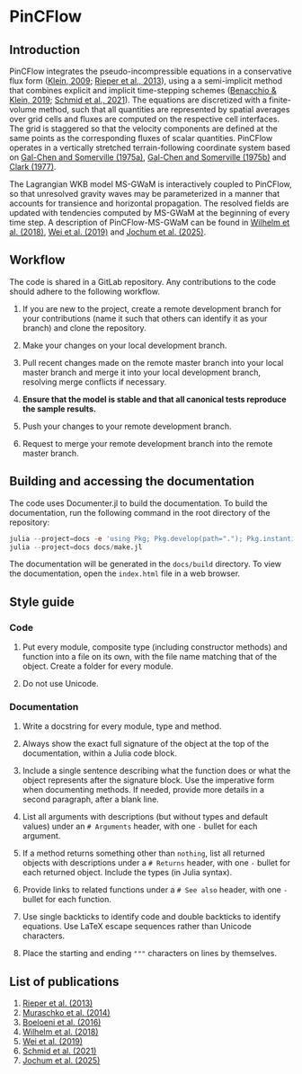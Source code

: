 # PinCFlow

## Introduction

PinCFlow integrates the pseudo-incompressible equations in a conservative flux form ([Klein, 2009](https://doi.org/10.1007/s00162-009-0104-y); [Rieper et al., 2013](https://doi.org/10.1175/mwr-d-12-00026.1)), using a a semi-implicit method that combines explicit and implicit time-stepping schemes ([Benacchio & Klein, 2019](https://doi.org/10.1175/MWR-D-19-0073.1); [Schmid et al., 2021](https://doi.org/10.1175/MWR-D-21-0126.1)). The equations are discretized with a finite-volume method, such that all quantities are represented by spatial averages over grid cells and fluxes are computed on the respective cell interfaces. The grid is staggered so that the velocity components are defined at the same points as the corresponding fluxes of scalar quantities. PinCFlow operates in a vertically stretched terrain-following coordinate system based on [Gal-Chen and Somerville (1975a)](https://doi.org/10.1016/0021-9991(75)90037-6), [Gal-Chen and Somerville (1975b)](https://doi.org/10.1016/0021-9991(75)90054-6) and [Clark (1977)](https://doi.org/10.1016/0021-9991(77)90057-2).

The Lagrangian WKB model MS-GWaM is interactively coupled to PinCFlow, so that unresolved gravity waves may be parameterized in a manner that accounts for transience and horizontal propagation. The resolved fields are updated with tendencies computed by MS-GWaM at the beginning of every time step. A description of PinCFlow-MS-GWaM can be found in [Wilhelm et al. (2018)](https://doi.org/10.1175/JAS-D-17-0289.1), [Wei et al. (2019)](https://doi.org/10.1175/JAS-D-18-0337.1) and [Jochum et al. (2025)](https://doi.org/10.1175/JAS-D-24-0158.1).

## Workflow

The code is shared in a GitLab repository. Any contributions to the code should adhere to the following workflow.

1. If you are new to the project, create a remote development branch for your contributions (name it such that others can identify it as your branch) and clone the repository.

1. Make your changes on your local development branch.

1. Pull recent changes made on the remote master branch into your local master branch and merge it into your local development branch, resolving merge conflicts if necessary.

1. **Ensure that the model is stable and that all canonical tests reproduce the sample results.**

1. Push your changes to your remote development branch.

1. Request to merge your remote development branch into the remote master branch.

## Building and accessing the documentation

The code uses Documenter.jl to build the documentation. To build the documentation, run the following command in the root directory of the repository:

```julia
julia --project=docs -e 'using Pkg; Pkg.develop(path="."); Pkg.instantiate()'
julia --project=docs docs/make.jl
```

The documentation will be generated in the `docs/build` directory. To view the documentation, open the `index.html` file in a web browser.

## Style guide

### Code

1. Put every module, composite type (including constructor methods) and function into a file on its own, with the file name matching that of the object. Create a folder for every module.

1. Do not use Unicode.

### Documentation

1. Write a docstring for every module, type and method.

1. Always show the exact full signature of the object at the top of the documentation, within a Julia code block.

1. Include a single sentence describing what the function does or what the object represents after the signature block. Use the imperative form when documenting methods. If needed, provide more details in a second paragraph, after a blank line.

1. List all arguments with descriptions (but without types and default values) under an `# Arguments` header, with one `-` bullet for each argument.

1. If a method returns something other than `nothing`, list all returned objects with descriptions under a `# Returns` header, with one `-` bullet for each returned object. Include the types (in Julia syntax).

1. Provide links to related functions under a `# See also` header, with one `-` bullet for each function.

1. Use single backticks to identify code and double backticks to identify equations. Use LaTeX escape sequences rather than Unicode characters.

1. Place the starting and ending `"""` characters on lines by themselves.

## List of publications

1. [Rieper et al. (2013)](https://doi.org/10.1175/mwr-d-12-00026.1)
1. [Muraschko et al. (2014)](https://doi.org/10.1002/qj.2381)
1. [Boeloeni et al. (2016)](https://doi.org/10.1175/JAS-D-16-0069.1)
1. [Wilhelm et al. (2018)](https://doi.org/10.1175/JAS-D-17-0289.1)
1. [Wei et al. (2019)](https://doi.org/10.1175/JAS-D-18-0337.1)
1. [Schmid et al. (2021)](https://doi.org/10.1175/MWR-D-21-0126.1)
1. [Jochum et al. (2025)](https://doi.org/10.1175/JAS-D-24-0158.1)
